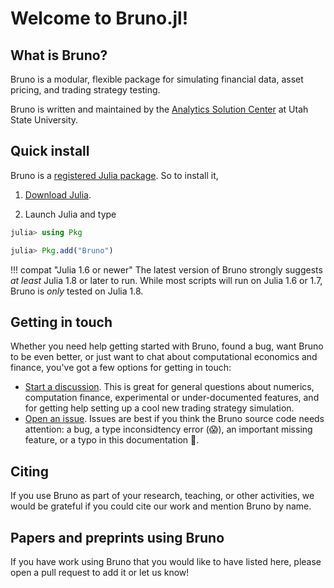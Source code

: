 # Welcome to Bruno.jl!

## What is Bruno?
Bruno is a modular, flexible package for simulating financial data, asset pricing, and trading strategy testing. 

Bruno is written and maintained by the [Analytics Solution Center](https://huntsman.usu.edu/asc/index) at Utah State University.  

## Quick install

Bruno is a [registered Julia package](https://julialang.org/packages/). So to install it,

1. [Download Julia](https://julialang.org/downloads/).

2. Launch Julia and type

```julia
julia> using Pkg

julia> Pkg.add("Bruno")
```

!!! compat "Julia 1.6 or newer"
    The latest version of Bruno strongly suggests _at least_ Julia 1.8 or later to run.
    While most scripts will run on Julia 1.6 or 1.7, Bruno is _only_ tested on Julia 1.8.

## Getting in touch

Whether you need help getting started with Bruno, found a bug, want Bruno to be even better, or just want to chat about computational economics and finance, you've got a few options for getting in touch:

* [Start a discussion](https://github.com/USU-Analytics-Solution-Center/Bruno.jl/discussions). This is great for general questions about numerics, computation finance, experimental or under-documented features, and for getting help setting up a cool new trading strategy simulation.
* [Open an issue](https://github.com/USU-Analytics-Solution-Center/Bruno.jl/issues). Issues are best if you think the Bruno source code needs attention: a bug, a type inconsidtency error (😱), an important missing feature, or a typo in this documentation 👀.

## Citing

If you use Bruno as part of your research, teaching, or other activities, we would be grateful if you could
cite our work and mention Bruno by name.

## Papers and preprints using Bruno

If you have work using Bruno that you would like to have listed here, please open a pull request to add it or let us know!